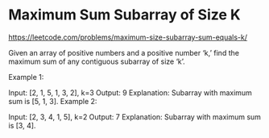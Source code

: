 # Maximum Sum Subarray of Size K

https://leetcode.com/problems/maximum-size-subarray-sum-equals-k/

Given an array of positive numbers and a positive number ‘k,’ find the maximum sum of any contiguous subarray of size ‘k’.

Example 1:

Input: [2, 1, 5, 1, 3, 2], k=3
Output: 9
Explanation: Subarray with maximum sum is [5, 1, 3].
Example 2:

Input: [2, 3, 4, 1, 5], k=2
Output: 7
Explanation: Subarray with maximum sum is [3, 4].